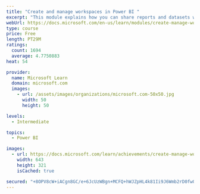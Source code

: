 ```yaml
---
title: "Create and manage workspaces in Power BI "
excerpt: "This module explains how you can share reports and datasets with your users and how to create a deployment strategy that makes sense for you and your organization. Furthermore, you will learn about data lineage in Microsoft Power BI."
webUrl: https://docs.microsoft.com/en-us/learn/modules/create-manage-workspaces-power-bi/
type: course
price: Free
length: PT29M
ratings:
  count: 1694
  average: 4.7750883
heat: 54

provider:
  name: Microsoft Learn
  domain: microsoft.com
  images:
    - url: /assets/images/organizations/microsoft.com-50x50.jpg
      width: 50
      height: 50

levels:
  - Intermediate

topics:
  - Power BI

images:
  - url: https://docs.microsoft.com/learn/achievements/create-manage-workspaces-power-bi-social.png
    width: 643
    height: 321
    isCached: true

secured: "+8OPV8cW+iACgn8GC/e+6JcUzWBgn+MCFQ+hWJZpHL4k81Ii9J6Wmb2rD0fwOFnOd5Y02FXItvgFCiQOTeFjETTQ702Y5dhCDulhGsef97H4AoQJSOeNS8XJDXDWtRkc4qTsxtXS59FD5G+/1sTSUeS0Wqzeo21s1NdakG0pTCsatB+YBpT1mT0CGReLDzkK37bM+V2NTBAcRWVfoLWQY5iehQ6oTBu9BIYpbW3P3lC0OfwuYNK0oQU4I1K1Zi12o3nygwC/7qZyMsqR1QHiYbNGCYXMTOTsBN90xiUDPKDWUetlNj93+VpGNZ0FtPr0UF+aQ7cTu6jbfx4uTetmzJR9Gt4dcltv41f4TwoTn3YouppBET5Mw6LDOErfZdIfLtWYOG4tQgSqdlm2JQgUbG52x5LdMcdbCbRQXZrMieo=;gLj1tpPE8aPFeITcpk9NvA=="
---
```



